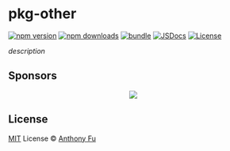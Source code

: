 # pkg-other

[![npm version][npm-version-src]][npm-version-href]
[![npm downloads][npm-downloads-src]][npm-downloads-href]
[![bundle][bundle-src]][bundle-href]
[![JSDocs][jsdocs-src]][jsdocs-href]
[![License][license-src]][license-href]

_description_

## Sponsors

<p align="center">
  <a href="https://cdn.jsdelivr.net/gh/antfu/static/sponsors.svg">
    <img src='https://cdn.jsdelivr.net/gh/antfu/static/sponsors.svg'/>
  </a>
</p>

## License

[MIT](./LICENSE) License © [Anthony Fu](https://github.com/antfu)

<!-- Badges -->

[npm-version-src]: https://img.shields.io/npm/v/pkg-other?style=flat&colorA=080f12&colorB=1fa669
[npm-version-href]: https://npmjs.com/package/pkg-other
[npm-downloads-src]: https://img.shields.io/npm/dm/pkg-other?style=flat&colorA=080f12&colorB=1fa669
[npm-downloads-href]: https://npmjs.com/package/pkg-other
[bundle-src]: https://img.shields.io/bundlephobia/minzip/pkg-other?style=flat&colorA=080f12&colorB=1fa669&label=minzip
[bundle-href]: https://bundlephobia.com/result?p=pkg-other
[license-src]: https://img.shields.io/github/license/antfu/pkg-other.svg?style=flat&colorA=080f12&colorB=1fa669
[license-href]: https://github.com/antfu/pkg-other/blob/main/LICENSE
[jsdocs-src]: https://img.shields.io/badge/jsdocs-reference-080f12?style=flat&colorA=080f12&colorB=1fa669
[jsdocs-href]: https://www.jsdocs.io/package/pkg-other
